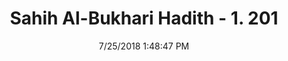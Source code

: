 ---
title        : "Sahih Al-Bukhari Hadith - 1. 201"
date         : 7/25/2018 1:48:47 PM
draft        : false
type         : "hadith"
layout       : "hadith"
BookCode     : "SHB"
VolumeNumber : "1"
HadithNumber : "201"
categories  :  ["Ablution-Passing wet hands over shoes covering ankles"]
tags  :  ["Abdullah bin Umar"]
---